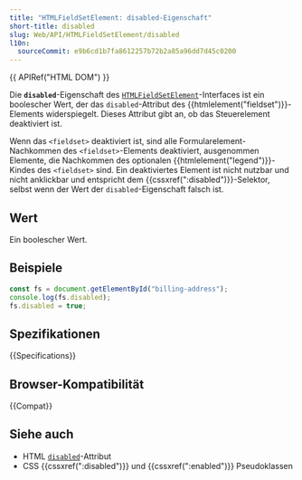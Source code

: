 ```yaml
---
title: "HTMLFieldSetElement: disabled-Eigenschaft"
short-title: disabled
slug: Web/API/HTMLFieldSetElement/disabled
l10n:
  sourceCommit: e9b6cd1b7fa8612257b72b2a85a96dd7d45c0200
---
```


{{ APIRef("HTML DOM") }}

Die **`disabled`**-Eigenschaft des [`HTMLFieldSetElement`](/de/docs/Web/API/HTMLFieldSetElement)-Interfaces ist ein boolescher Wert, der das `disabled`-Attribut des {{htmlelement("fieldset")}}-Elements widerspiegelt. Dieses Attribut gibt an, ob das Steuerelement deaktiviert ist.

Wenn das `<fieldset>` deaktiviert ist, sind alle Formularelement-Nachkommen des `<fieldset>`-Elements deaktiviert, ausgenommen Elemente, die Nachkommen des optionalen {{htmlelement("legend")}}-Kindes des `<fieldset>` sind. Ein deaktiviertes Element ist nicht nutzbar und nicht anklickbar und entspricht dem {{cssxref(":disabled")}}-Selektor, selbst wenn der Wert der `disabled`-Eigenschaft falsch ist.

## Wert

Ein boolescher Wert.

## Beispiele

```js
const fs = document.getElementById("billing-address");
console.log(fs.disabled);
fs.disabled = true;
```

## Spezifikationen

{{Specifications}}

## Browser-Kompatibilität

{{Compat}}

## Siehe auch

- HTML [`disabled`](/de/docs/Web/HTML/Reference/Attributes/disabled)-Attribut
- CSS {{cssxref(":disabled")}} und {{cssxref(":enabled")}} Pseudoklassen
